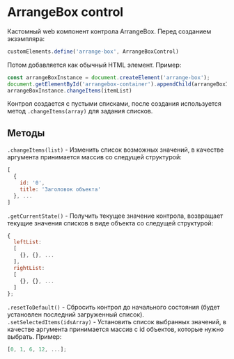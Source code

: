 <h1>ArrangeBox control</h1>
<p>Кастомный web компонент контрола ArrangeBox.
Перед созданием экзэмпляра:
  
```javascript
customElements.define('arrange-box', ArrangeBoxControl)
```
  
Потом добавляется как обычный HTML элемент. Пример:
```javascript
const arrangeBoxInstance = document.createElement('arrange-box');
document.getElementById('arrangebox-container').appendChild(arrangeBoxInstance);
arrangeBoxInstance.changeItems(itemList)
```
Контрол создается с пустыми списками, после создания используется метод <code>.changeItems(array)</code> для задания списков.
</p>
<h2>Методы</h2>
<code>.changeItems(list)</code> - Изменить список возможных значений, в качестве аргумента принимается массив со следущей структурой:

```javascript
[
  {
    id: '0',
    title: 'Заголовок объекта'
  }, ...
]
```
<code>.getCurrentState()</code> - Получить текущее значение контрола, возвращает текущие значения списков в виде объекта со следущей структурой:

```javascript
{
  leftList:
  [
    {}, {}, ...
  ],
  rightList:
  [
    {}, {}, ...
  ]  
};
```
<code>.resetToDefault()</code> - Сбросить контрол до начального состояния (будет установлен последний загруженный список).  
<code>.setSelectedItems(idsArray)</code> - Установить список выбранных значений, в качестве аргумента принимается массив с id объектов, которые нужно выбрать. Пример:

```javascript
[0, 1, 6, 12, ...];
```
